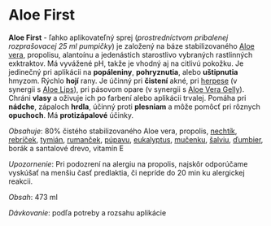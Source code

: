 Aloe First
==========

**Aloe First** - ľahko aplikovateľný sprej (*prostredníctvom pribalenej
rozprašovacej 25 ml pumpičky*) je založený na báze stabilizovaného [Aloe
vera](/aloe-vera-bozsky-liek), propolisu, alantoínu a jedenástich starostlivo
vybraných rastlinných exktraktov. Má vyvážené pH, takže je vhodný aj na citlivú
pokožku. Je jedinečný pri aplikácii na **popáleniny**, **pohryznutia**, alebo
**uštipnutia** hmyzom. Rýchlo **hojí** rany. Je účinný pri **čistení** akné, pri
[herpese](/sip/p/herpes/) (v synergii s [Aloe
Lips](/pripravky-pre-zdravu-vyzivu-flp/aloe-lips)), pri pásovom opare (v
synergii s [Aloe Vera Gelly](/pripravky-pre-zdravu-vyzivu-flp/aloe-vera-gelly)).
Chráni **vlasy** a oživuje ich po farbení alebo aplikácii trvalej. Pomáha pri
**nádche**, zápaloch **hrdla**, účinný proti **plesniam** a môže pomôcť pri
rôznych **opuchoch**. Má **protizápalové** účinky.

*Obsahuje*: 80% čistého stabilizovaného Aloe vera, propolis,
[nechtík](/bylinky/nechtik-lekarsky), [rebríček](/bylinky/rebricek-obycajny),
[tymián](/bylinky/duska-tymianova), [rumanček](/bylinky/rumancek-kamilkovy),
[púpavu](/bylinky/pupava-lekarska),
[eukalyptus](/sip/p/eukalyptus/),
[mučenku](/sip/p/mucenka/), [šalviu](/bylinky/salvia-lekarska),
[ďumbier](/bylinky/dumbier-lekarsky), borák a santalové drevo, vitamín E

*Upozornenie*: Pri podozrení na alergiu na propolis, najskôr odporúčame vyskúšať
na menšiu časť predlaktia, či nepríde do 20 min ku alergickej reakcii.

*Obsah*: 473 ml

*Dávkovanie*: podľa potreby a rozsahu aplikácie

